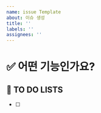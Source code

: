 ```yaml
---
name: issue Template
about: 이슈 생성
title: ''
labels: ''
assignees: ''
---
```


<!-- 목표 작업 마감일은 댓글로 남겨주세요 : 마감일 수정 금지 -->


# ✅ 어떤 기능인가요?

## 📝 TO DO LISTS

- [ ]

<!-- - 작업할 이슈에 대해 **label & assign** 달아주세요. -->

